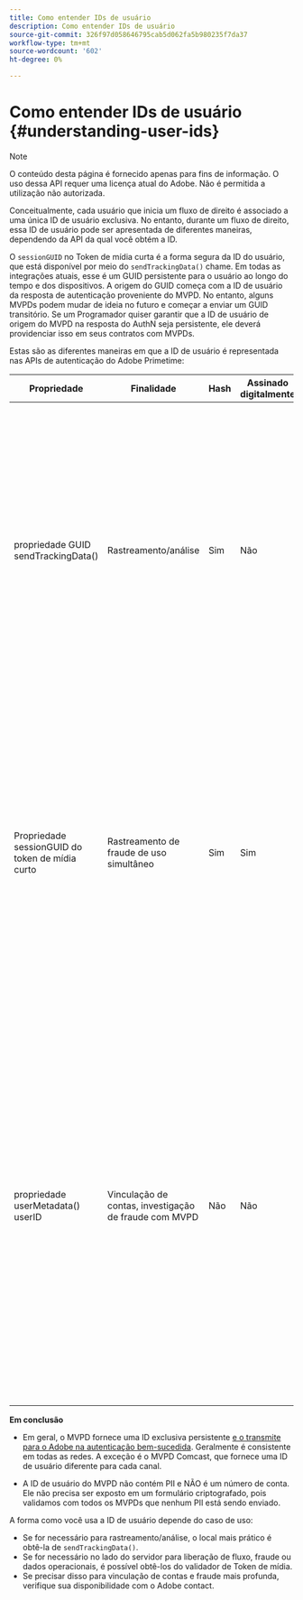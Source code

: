 ```yaml
---
title: Como entender IDs de usuário
description: Como entender IDs de usuário
source-git-commit: 326f97d058646795cab5d062fa5b980235f7da37
workflow-type: tm+mt
source-wordcount: '602'
ht-degree: 0%

---
```



# Como entender IDs de usuário {#understanding-user-ids}

>[!NOTE]
>
>O conteúdo desta página é fornecido apenas para fins de informação. O uso dessa API requer uma licença atual do Adobe. Não é permitida a utilização não autorizada.

Conceitualmente, cada usuário que inicia um fluxo de direito é associado a uma única ID de usuário exclusiva. No entanto, durante um fluxo de direito, essa ID de usuário pode ser apresentada de diferentes maneiras, dependendo da API da qual você obtém a ID.

O `sessionGUID` no Token de mídia curta é a forma segura da ID do usuário, que está disponível por meio do `sendTrackingData()` chame. Em todas as integrações atuais, esse é um GUID persistente para o usuário ao longo do tempo e dos dispositivos. A origem do GUID começa com a ID de usuário da resposta de autenticação proveniente do MVPD. No entanto, alguns MVPDs podem mudar de ideia no futuro e começar a enviar um GUID transitório. Se um Programador quiser garantir que a ID de usuário de origem do MVPD na resposta do AuthN seja persistente, ele deverá providenciar isso em seus contratos com MVPDs.

Estas são as diferentes maneiras em que a ID de usuário é representada nas APIs de autenticação do Adobe Primetime:

| Propriedade | Finalidade | Hash | Assinado digitalmente | Descrição |
| --- | --- | --- | --- | --- |
| propriedade GUID sendTrackingData() | Rastreamento/análise | Sim | Não | - A ID de usuário do MVPD, com hash por Adobe. A ID de usuário não pode ser rastreada de volta para a origem do MVPD. </br> </br> - Este formulário da ID não é assinado digitalmente, por isso não é seguro para prevenção de fraudes. No entanto, é bom o suficiente para o analytics.  </br> </br> - Esse formulário da ID de usuário é fornecido no lado do cliente em todos os eventos gerados pela autenticação da Adobe Primetime no fluxo AuthN/AuthZ. |
| Propriedade sessionGUID do token de mídia curto | Rastreamento de fraude de uso simultâneo | Sim | Sim | - Essa é a mesma ID de usuário por sendTrackingData(). No entanto, essa é assinada digitalmente para proteger sua integridade e é boa o suficiente para ser usada no rastreamento de fraude. </br> </br> - Ele deve ser processado no lado do servidor após o uso da biblioteca do validador e pode ser analisado em busca de padrões de fraude antes de liberar o fluxo de vídeo para o cliente.  Fazer qualquer uma dessas tarefas depende do Programador. |
| propriedade userMetadata() userID | Vinculação de contas, investigação de fraude com MVPD | Não | Não | - Essa propriedade permite que o Adobe exponha a ID de usuário MVPD de origem real ao Programador. </br> </br> - Na configuração do Adobe, ele pode ser definido como criptografado ou não (dependendo da preferência MVPD). Se estiver criptografado, ele será criptografado com a chave pública pelo certificado do Programador fornecido ao Adobe, para que não seja exposto de forma clara ao cliente. </br> </br> - Isso fornece ao programador o ID de usuário real do MVPD, então é algo que pode ser usado para vinculação de contas ou investigação de fraude diretamente com o MVPD. |


**Em conclusão**

* Em geral, o MVPD fornece uma ID exclusiva persistente <u>e o transmite para o Adobe na autenticação bem-sucedida</u>. Geralmente é consistente em todas as redes. A exceção é o MVPD Comcast, que fornece uma ID de usuário diferente para cada canal.

* A ID de usuário do MVPD não contém PII e NÃO é um número de conta. Ele não precisa ser exposto em um formulário criptografado, pois validamos com todos os MVPDs que nenhum PII está sendo enviado.

A forma como você usa a ID de usuário depende do caso de uso:

* Se for necessário para rastreamento/análise, o local mais prático é obtê-la de `sendTrackingData()`.
* Se for necessário no lado do servidor para liberação de fluxo, fraude ou dados operacionais, é possível obtê-los do validador de Token de mídia.
* Se precisar disso para vinculação de contas e fraude mais profunda, verifique sua disponibilidade com o Adobe contact.

